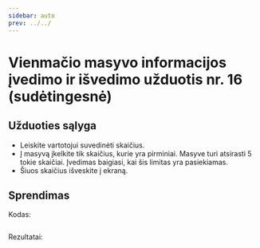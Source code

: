 ```yaml
---
sidebar: auto
prev: ../../
---
```


# Vienmačio masyvo informacijos įvedimo ir išvedimo užduotis nr. 16 (sudėtingesnė)

## Užduoties sąlyga

- Leiskite vartotojui suvedinėti skaičius.
- Į masyvą įkelkite tik skaičius, kurie yra pirminiai. Masyve turi atsirasti 5 tokie skaičiai. Įvedimas baigiasi, kai šis limitas yra pasiekiamas.
- Šiuos skaičius išveskite į ekraną.

## Sprendimas

Kodas:

```cpp

```

Rezultatai:

```

```

